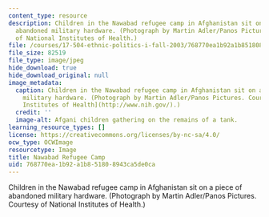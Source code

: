 ```yaml
---
content_type: resource
description: Children in the Nawabad refugee camp in Afghanistan sit on a piece of
  abandoned military hardware. (Photograph by Martin Adler/Panos Pictures. Courtesy
  of National Institutes of Health.)
file: /courses/17-504-ethnic-politics-i-fall-2003/768770ea1b92a1b851808943ca5de0ca_17-504f03.jpg
file_size: 82519
file_type: image/jpeg
hide_download: true
hide_download_original: null
image_metadata:
  caption: Children in the Nawabad refugee camp in Afghanistan sit on a piece of abandoned
    military hardware. (Photograph by Martin Adler/Panos Pictures. Courtesy of [National
    Institutes of Health](http://www.nih.gov/).)
  credit: ''
  image-alt: Afgani children gathering on the remains of a tank.
learning_resource_types: []
license: https://creativecommons.org/licenses/by-nc-sa/4.0/
ocw_type: OCWImage
resourcetype: Image
title: Nawabad Refugee Camp
uid: 768770ea-1b92-a1b8-5180-8943ca5de0ca
---
```

Children in the Nawabad refugee camp in Afghanistan sit on a piece of abandoned military hardware. (Photograph by Martin Adler/Panos Pictures. Courtesy of National Institutes of Health.)